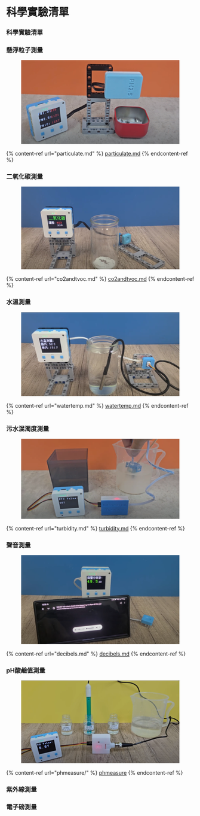 # 科學實驗清單

### 科學實驗清單

### 懸浮粒子測量

<figure><img src="../../.gitbook/assets/image (59).png" alt=""><figcaption></figcaption></figure>

{% content-ref url="particulate.md" %}
[particulate.md](particulate.md)
{% endcontent-ref %}

### 二氧化碳測量

<figure><img src="../../.gitbook/assets/image (1) (1) (1) (1) (1) (1) (1).png" alt=""><figcaption></figcaption></figure>

{% content-ref url="co2andtvoc.md" %}
[co2andtvoc.md](co2andtvoc.md)
{% endcontent-ref %}

### 水溫測量

<figure><img src="../../.gitbook/assets/image (57).png" alt=""><figcaption></figcaption></figure>

{% content-ref url="watertemp.md" %}
[watertemp.md](watertemp.md)
{% endcontent-ref %}

### 污水混濁度測量

<figure><img src="../../.gitbook/assets/image (54).png" alt=""><figcaption></figcaption></figure>

{% content-ref url="turbidity.md" %}
[turbidity.md](turbidity.md)
{% endcontent-ref %}

### 聲音測量

<figure><img src="../../.gitbook/assets/image (56).png" alt=""><figcaption></figcaption></figure>

{% content-ref url="decibels.md" %}
[decibels.md](decibels.md)
{% endcontent-ref %}

### pH酸鹼值測量

<figure><img src="../../.gitbook/assets/image (55).png" alt=""><figcaption></figcaption></figure>

{% content-ref url="phmeasure/" %}
[phmeasure](phmeasure/)
{% endcontent-ref %}

### 紫外線測量

### 電子磅測量
